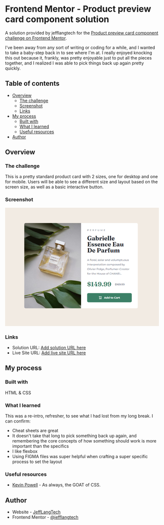 # Frontend Mentor - Product preview card component solution
A solution provided by jefflangtech for the [Product preview card component challenge on Frontend Mentor](https://www.frontendmentor.io/challenges/product-preview-card-component-GO7UmttRfa).

I've been away from any sort of writing or coding for a while, and I wanted to take a baby-step back in to see where I'm at. I really enjoyed knocking this out because it, frankly, was pretty enjoyable just to put all the pieces together, and I realized I was able to pick things back up again pretty quickly.

## Table of contents

- [Overview](#overview)
  - [The challenge](#the-challenge)
  - [Screenshot](#screenshot)
  - [Links](#links)
- [My process](#my-process)
  - [Built with](#built-with)
  - [What I learned](#what-i-learned)
  - [Useful resources](#useful-resources)
- [Author](#author)

## Overview

### The challenge

This is a pretty standard product card with 2 sizes, one for desktop and one for mobile. Users will be able to see a different size and layout based on the screen size, as well as a basic interactive button.

### Screenshot

![](./resources/images/Product-Preview-Card-Front-End-Mentor-Project.png)


### Links

- Solution URL: [Add solution URL here](https://www.frontendmentor.io/solutions/html-and-css-product-preview-card-dXFSWjlgrr)
- Live Site URL: [Add live site URL here](https://jefflangtech.github.io/preview_card/)

## My process

### Built with

HTML & CSS

### What I learned

This was a re-intro, refresher, to see what I had lost from my long break. I can confirm:
- Cheat sheets are great
- It doesn't take that long to pick something back up again, and remembering the core concepts of how something should work is more important than the specifics
- I like flexbox
- Using FIGMA files was super helpful when crafting a super specific process to set the layout 

### Useful resources

- [Kevin Powell](https://www.kevinpowell.co/) - As always, the GOAT of CSS.

## Author

- Website - [JeffLangTech](https://jefflangtech.github.io/)
- Frontend Mentor - [@jefflangtech](https://www.frontendmentor.io/profile/jefflangtech)
